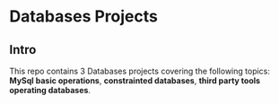 # Databases Projects
## Intro
This repo contains 3 Databases projects covering the following topics: **MySql basic operations**, **constrainted databases**, **third party tools operating databases**.
